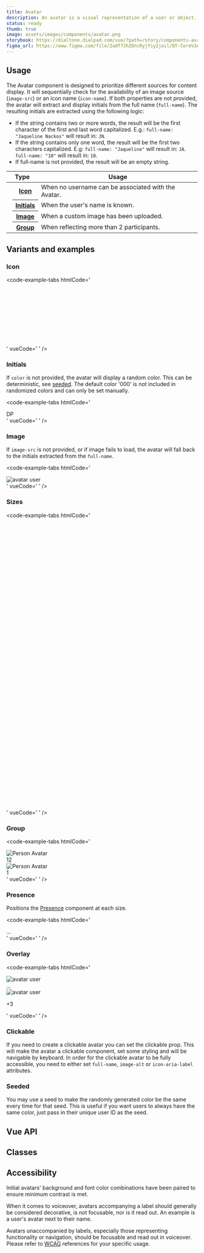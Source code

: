 ```yaml
---
title: Avatar
description: An avatar is a visual representation of a user or object.
status: ready
thumb: true
image: assets/images/components/avatar.png
storybook: https://dialtone.dialpad.com/vue/?path=/story/components-avatar--default
figma_url: https://www.figma.com/file/2adf7JhZOncRyjYiy2joil/DT-Core%3A-Components-7?node-id=8918%3A21289&viewport=137%2C605%2C0.46&t=xHutRjwo1o5zMTgT-11
---
```


<code-well-header>
    <div class="d-d-flex d-ai-center d-flow16">
        <dt-avatar size="lg" icon-name="user" icon-size="500" />
        <dt-avatar size="lg" full-name="dp" color="1000" presence="busy" />
        <dt-avatar size="lg" image-src="/assets/images/person.png" image-alt="avatar user" presence="active" />
    </div>
</code-well-header>

<!-- <component-combinator component-name="DtAvatar" /> -->

## Usage

The Avatar component is designed to prioritize different sources for content display. It will sequentially check for the availability of an image source (`image-src`) or an icon name (`icon-name`). If both properties are not provided, the avatar will extract and display initials from the full name (`full-name`). The resulting initials are extracted using the following logic:

* If the string contains two or more words, the result will be the first character of the first and last word capitalized. E.g.:
`full-name: "Jaqueline Nackos"` will result in: `JN`.
* If the string contains only one word, the result will be the first two characters capitalized. E.g:
`full-name: "Jaqueline"` will result in: `JA`.
`full-name: "10"` will result in: `10`.
* If full-name is not provided, the result will be an empty string.

<table class="d-table dialtone-doc-table d-mb16">
    <colgroup>
        <col class="d-w64">
        <col>
        <col>
        <col>
    </colgroup>
    <thead>
        <tr>
            <th colspan="2">Type</th>
            <th>Usage</th>
        </tr>
    </thead>
    <tbody>
        <tr>
            <td>
                <dt-avatar icon-name="user" icon-size="400" />
            </td>
            <th class="d-ta-left"><a class="d-link" href="#icon">Icon</a></th>
            <td>When no username can be associated with the Avatar.</td>
        </tr>
        <tr>
            <td>
                <dt-avatar full-name="DP" color="1600" />
            </td>
            <th class="d-ta-left"><a class="d-link" href="#initials">Initials</a></th>
            <td>When the user's name is known.</td>
        </tr>
        <tr>
            <td>
                <dt-avatar image-alt="user avatar" image-src="/assets/images/person.png" />
            </td>
            <th class="d-ta-left"><a class="d-link" href="#image">Image</a></th>
            <td>When a custom image has been uploaded.</td>
        </tr>
        <tr>
            <td>
                <dt-avatar image-src="/assets/images/person.png" image-alt="person avatar" :group="3" />
            </td>
            <th class="d-ta-left"><a class="d-link" href="#group">Group</a></th>
            <td>When reflecting more than 2 participants.</td>
        </tr>
    </tbody>
</table>

## Variants and examples

### Icon

<code-well-header>
    <dt-avatar icon-name="user" icon-size="300" />
</code-well-header>

<code-example-tabs
htmlCode='
<div class="d-avatar d-avatar--{$size}">
  <div class="d-avatar__canvas">
    <span class="d-avatar__icon">
      <svg>...</svg>
    </span>
  </div>
</div>'
vueCode='
<dt-avatar
  icon-name="person"
/>
'
/>

### Initials

If `color` is not provided, the avatar will display a random color. This can be deterministic, see [seeded](#seeded). The default color '000' is not included in randomized colors and can only be set manually.

<code-well-header>
    <dt-stack direction="row" gap="500" class="d-wmx50p d-fw-wrap">
      <dt-avatar v-for="color in colors" :color="color" full-name="DP" />
    </dt-stack>
</code-well-header>

<code-example-tabs
htmlCode='
<div class="d-avatar d-avatar--{$size} d-avatar--{$color}">
  <div class="d-avatar__canvas">
    <span class="d-avatar__initials">DP</span>
  </div>
</div>
'
vueCode='
<!-- colors 000 to 1800 are valid, note 000 is the default grey color. -->
<dt-avatar
  full-name="DP"
  color="100"
/>
'
/>

### Image

If `image-src` is not provided, or if image fails to load, the avatar will fall back to the initials extracted from the `full-name`.

<code-well-header>
  <dt-avatar image-src="/assets/images/person.png" image-alt="avatar user" />
</code-well-header>

<code-example-tabs
htmlCode='
<div class="d-avatar d-avatar--{$size}">
  <div class="d-avatar__canvas">
    <img class="d-avatar__image" src="/path/to/image" alt="avatar user" />
  </div>
</div>
'
vueCode='
<dt-avatar image-src="/assets/images/person.png" image-alt="avatar user" />
'
/>

### Sizes

<code-well-header>
    <div class="d-d-inline-flex d-ai-center d-flow8">
        <dt-avatar v-for="size in sizes" :size="size" icon-name="user" />
    </div>
</code-well-header>

<code-example-tabs
htmlCode='
<div class="d-avatar d-avatar--xs">
  <div class="d-avatar__canvas">
    <svg>...</svg>
  </div>
</div>
<div class="d-avatar d-avatar--sm">
  <div class="d-avatar__canvas">
    <svg>...</svg>
  </div>
</div>
<div class="d-avatar d-avatar--md">
  <div class="d-avatar__canvas">
    <svg>...</svg>
  </div>
</div>
<div class="d-avatar d-avatar--lg">
  <div class="d-avatar__canvas">
    <svg>...</svg>
  </div>
</div>
<div class="d-avatar d-avatar--xl">
  <div class="d-avatar__canvas">
    <svg>...</svg>
  </div>
</div>
'
vueCode='
<dt-avatar size="xs" icon-name="user" />
<dt-avatar size="sm" icon-name="user" />
<dt-avatar size="md" icon-name="user" />
<dt-avatar size="lg" icon-name="user" />
<dt-avatar size="xl" icon-name="user" />
'
/>

### Group

<code-well-header>
    <div class="d-d-inline-flex d-ai-center d-flow8">
        <dt-avatar :group="11" image-src="/assets/images/person.png" image-alt="Person Avatar" />
        <dt-avatar :group="3" image-src="/assets/images/person.png" image-alt="Person Avatar" />
    </div>
</code-well-header>

<code-example-tabs
htmlCode='
<div class="d-avatar d-avatar--group">
  <div class="d-avatar__canvas">
    <img class="d-avatar__image" src="/assets/images/person.png" alt="Person Avatar"/>
  </div>
  <span class="d-avatar__count"><span class="d-avatar__count-number">12</span></span>
</div>
<div class="d-avatar d-avatar--group">
  <div class="d-avatar__canvas">
    <img class="d-avatar__image" src="/assets/images/person.png" alt="Person Avatar"/>
  </div>
  <span class="d-avatar__count"><span class="d-avatar__count-number">1</span></span>
</div>
'
vueCode='
<dt-avatar :group="11" image-src="/assets/images/person.png" image-alt="Person Avatar" />
<dt-avatar :group="3" image-src="/assets/images/person.png" image-alt="Person Avatar" />
'
/>

### Presence

Positions the [Presence](components/presence.html) component at each size.

<code-well-header>
    <div class="d-d-inline-flex d-ai-center d-flow8">
        <dt-avatar size="xs" presence="active" image-src="/assets/images/person.png" image-alt="Person Avatar" />
        <dt-avatar size="sm" presence="away" image-src="/assets/images/person.png" image-alt="Person Avatar" />
        <dt-avatar size="md" presence="busy" image-src="/assets/images/person.png" image-alt="Person Avatar" />
        <dt-avatar size="lg" presence="offline" image-src="/assets/images/person.png" image-alt="Person Avatar" />
        <dt-avatar size="xl" image-src="/assets/images/person.png" image-alt="Person Avatar" />
    </div>
    <div class="d-d-inline-flex d-ai-center d-flow8">
        <dt-avatar size="xs" presence="active" color="1200" />
        <dt-avatar size="sm" presence="away" color="500" full-name="W" />
        <dt-avatar size="md" presence="busy" color="800" full-name="FR" />
        <dt-avatar size="lg" presence="offline" color="1200" full-name="JH" />
        <dt-avatar size="xl" color="1500" full-name="AE" />
    </div>
</code-well-header>

<code-example-tabs
htmlCode='
<div class="d-avatar d-avatar--{$size)">
  <div class="d-avatar__canvas">
    ...
  </div>
  <div class="d-avatar__presence">
    <div class="d-presence d-avatar__presence d-avatar__presence--md"><!---->
      <div class="d-presence__inner d-presence__inner--{$status}" />
    </div>
  </div>
</div>
'
vueCode='
<dt-avatar size="xs" presence="active" image-src="/assets/images/person.png" image-alt="Person Avatar" />
<dt-avatar size="sm" presence="away" image-src="/assets/images/person.png" image-alt="Person Avatar" />
<dt-avatar size="md" presence="busy" image-src="/assets/images/person.png" image-alt="Person Avatar" />
<dt-avatar size="lg" presence="offline" image-src="/assets/images/person.png" image-alt="Person Avatar" />
<dt-avatar size="xl" image-src="/assets/images/person.png" image-alt="Person Avatar" />
<dt-avatar size="xs" presence="active" color="1200" />
<dt-avatar size="sm" presence="away" color="500" full-name="W" />
<dt-avatar size="md" presence="busy" color="800" full-name="FR" />
<dt-avatar size="lg" presence="offline" color="1200" full-name="JH" />
<dt-avatar size="xl" color="1500" full-name="AE" />
'
/>

### Overlay

<code-well-header>
  <div class="d-d-flex d-ai-center d-flow16">
    <dt-avatar size="lg" image-src="/assets/images/person.png" image-alt="avatar user" overlay-icon="hear" />
    <dt-avatar size="lg" image-src="/assets/images/person.png" image-alt="avatar user" overlay-text="+3" />
  </div>
</code-well-header>

<code-example-tabs
htmlCode='
<div class="d-avatar d-avatar--lg">
  <div class="d-avatar__canvas">
    <img class="d-avatar__image" src="/path/to/image" alt="avatar user" />
  </div>
  <div class="d-avatar__overlay">...</div>
</div>
<div class="d-avatar d-avatar--lg">
  <div class="d-avatar__canvas">
    <img class="d-avatar__image" src="/path/to/image" alt="avatar user" />
  </div>
  <div class="d-avatar__overlay">
    <p class="d-avatar__overlay-text">+3</p>
  </div>
</div>'
vueCode='
<dt-avatar size="lg" image-src="/assets/images/person.png" image-alt="avatar user" overlay-icon="hear" />
<dt-avatar size="lg" image-src="/assets/images/person.png" image-alt="avatar user" overlay-text="+3" />
'
/>

### Clickable

If you need to create a clickable avatar you can set the clickable prop. This will make the avatar a clickable component, set some styling and will be navigable by keyboard. In order for the clickable avatar to be fully accessible, you need to either set `full-name`, `image-alt` or `icon-aria-label` attributes.

<code-well-header>
  <div class="d-d-flex d-ai-center d-flow16">
    <dt-avatar icon-name="user" clickable icon-aria-label="user" ref="example-clickable" />
  </div>
</code-well-header>

<code-example-tabs
:htmlCode="() => $refs['example-clickable']"
vueCode='
<dt-avatar icon-name="user" clickable icon-aria-label="user" />
'
/>

### Seeded

You may use a seed to make the randomly generated color be the same every time for that seed. This is useful if you want users to always have the same color, just pass in their unique user ID as the seed.

<code-well-header>
  <div class="d-d-flex d-ai-center d-flow16">
    <dt-avatar full-name="Jaqueline Nackos" seed="X5G3D7D3DS3WL7" ref="example-seeded" />
  </div>
</code-well-header>

<code-example-tabs
:htmlCode="() => $refs['example-seeded']"
vueCode='
<dt-avatar full-name="Jaqueline Nackos" seed="X5G3D7D3DS3WL7" />
'
/>

## Vue API

<component-vue-api component-name="avatar" />

## Classes

<component-class-table component-name="avatar"></component-class-table>

## Accessibility

Initial avatars' background and font color combinations have been paired to ensure minimum contrast is met.

When it comes to voiceover, avatars accompanying a label should generally be considered decorative,
is not focusable, nor is it read out. An example is a user's avatar next to their name.

Avatars unaccompanied by labels, especially those representing functionality or navigation, should be focusable and
read out in voiceover. Please refer
to [WCAG](https://www.w3.org/WAI/tutorials/images/decorative) references for
your specific usage.

<script setup>
const colors = ['100', '200', '300', '400', '500', '600', '700', '800', '900', '1000', '1100', '1200', '1300', '1400', '1500', '1600', '1700', '1800'];
const sizes = ['xs', 'sm', 'md', 'lg', 'xl'];
</script>
